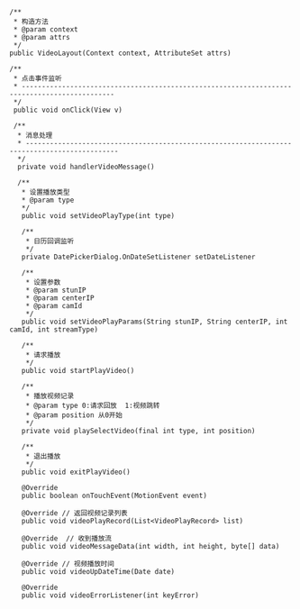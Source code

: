     /**
     * 构造方法
     * @param context
     * @param attrs
     */
    public VideoLayout(Context context, AttributeSet attrs)
    
    /**
     * 点击事件监听
     * ---------------------------------------------------------------------------------------------
     */
     public void onClick(View v)
     
     /**
      * 消息处理
      * ---------------------------------------------------------------------------------------------
      */
      private void handlerVideoMessage()
      
      /**
       * 设置播放类型
       * @param type
       */
       public void setVideoPlayType(int type)
       
       /**
        * 日历回调监听
        */
       private DatePickerDialog.OnDateSetListener setDateListener
       
       /**
        * 设置参数
        * @param stunIP
        * @param centerIP
        * @param camId
        */
       public void setVideoPlayParams(String stunIP, String centerIP, int camId, int streamType)
       
       /**
        * 请求播放
        */
       public void startPlayVideo()
       
       /**
        * 播放视频记录
        * @param type 0:请求回放  1:视频跳转
        * @param position 从0开始
        */
       private void playSelectVideo(final int type, int position)
       
       /**
        * 退出播放
        */
       public void exitPlayVideo()
       
       @Override
       public boolean onTouchEvent(MotionEvent event)
       
       @Override // 返回视频记录列表
       public void videoPlayRecord(List<VideoPlayRecord> list)
       
       @Override  // 收到播放流
       public void videoMessageData(int width, int height, byte[] data)
       
       @Override // 视频播放时间
       public void videoUpDateTime(Date date)
       
       @Override
       public void videoErrorListener(int keyError)